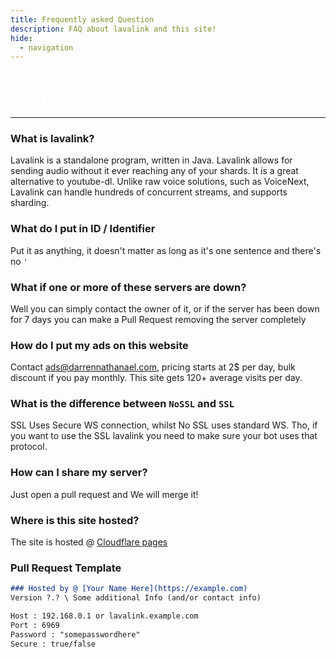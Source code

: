 ```yaml
---
title: Frequently asked Question
description: FAQ about lavalink and this site!
hide:
  - navigation
---
```


<h1 style="font-family:Gotham SSm A;font-size: 2.0em;font-weight: 800;line-height:1.1;color: white;">Frequently asked Question</h1>

<hr>

### What is lavalink?

Lavalink is a standalone program, written in Java. Lavalink allows for sending audio without it ever reaching any of your shards. It is a great alternative to youtube-dl. Unlike raw voice solutions, such as VoiceNext, Lavalink can handle hundreds of concurrent streams, and supports sharding.

### What do I put in ID / Identifier

Put it as anything, it doesn't matter as long as it's one sentence and there's no `'`

### What if one or more of these servers are down?

Well you can simply contact the owner of it, or if the server has been down for 7 days you can make a Pull Request removing the server completely


### How do I put my ads on this website

Contact ads@darrennathanael.com, pricing starts at 2$ per day, bulk discount if you pay monthly. This site gets 120+ average visits per day.

### What is the difference between `NoSSL` and `SSL`
SSL Uses Secure WS connection, whilst No SSL uses standard WS.
Tho, if you want to use the SSL lavalink you need to make sure your bot uses that protocol.


### How can I share my server?

Just open a pull request and We will merge it!

### Where is this site hosted?

The site is hosted @ [Cloudflare pages](https://pages.dev)




### Pull Request Template
```md
### Hosted by @ [Your Name Here](https://example.com)
Version ?.? \ Some additional Info (and/or contact info)

Host : 192.168.0.1 or lavalink.example.com
Port : 6969
Password : "somepasswordhere"
Secure : true/false
```


<!-- inject image ad -->
<div data-ea-style="stickybox" class="dark horizontal" data-ea-publisher="darrennathanaelcom" data-ea-type="image"></div>
